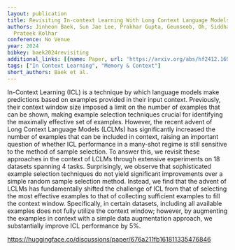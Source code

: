 ```yaml
---
layout: publication
title: Revisiting In-context Learning With Long Context Language Models
authors: Jinheon Baek, Sun Jae Lee, Prakhar Gupta, Geunseob, Oh, Siddharth Dalmia,
  Prateek Kolhar
conference: No Venue
year: 2024
bibkey: baek2024revisiting
additional_links: [{name: Paper, url: 'https://arxiv.org/abs/hf2412.16926'}]
tags: ["In Context Learning", "Memory & Context"]
short_authors: Baek et al.
---
```

In-Context Learning (ICL) is a technique by which language models make predictions based on examples provided in their input context. Previously, their context window size imposed a limit on the number of examples that can be shown, making example selection techniques crucial for identifying the maximally effective set of examples. However, the recent advent of Long Context Language Models (LCLMs) has significantly increased the number of examples that can be included in context, raising an important question of whether ICL performance in a many-shot regime is still sensitive to the method of sample selection. To answer this, we revisit these approaches in the context of LCLMs through extensive experiments on 18 datasets spanning 4 tasks. Surprisingly, we observe that sophisticated example selection techniques do not yield significant improvements over a simple random sample selection method. Instead, we find that the advent of LCLMs has fundamentally shifted the challenge of ICL from that of selecting the most effective examples to that of collecting sufficient examples to fill the context window. Specifically, in certain datasets, including all available examples does not fully utilize the context window; however, by augmenting the examples in context with a simple data augmentation approach, we substantially improve ICL performance by 5%.

https://huggingface.co/discussions/paper/676a211fb161811335476846